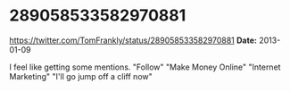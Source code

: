 # 289058533582970881
https://twitter.com/TomFrankly/status/289058533582970881
**Date:** 2013-01-09

I feel like getting some mentions. "Follow" "Make Money Online" "Internet Marketing" "I'll go jump off a cliff now"

